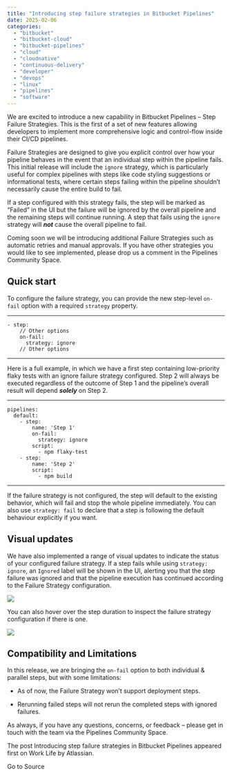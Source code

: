 ```yaml
---
title: "Introducing step failure strategies in Bitbucket Pipelines"
date: 2025-02-06
categories: 
  - "bitbucket"
  - "bitbucket-cloud"
  - "bitbucket-pipelines"
  - "cloud"
  - "cloudnative"
  - "continuous-delivery"
  - "developer"
  - "devops"
  - "linux"
  - "pipelines"
  - "software"
---
```


We are excited to introduce a new capability in Bitbucket Pipelines – Step Failure Strategies. This is the first of a set of new features allowing developers to implement more comprehensive logic and control-flow inside their CI/CD pipelines.

Failure Strategies are designed to give you explicit control over how your pipeline behaves in the event that an individual step within the pipeline fails. This initial release will include the `ignore` strategy, which is particularly useful for complex pipelines with steps like code styling suggestions or informational tests, where certain steps failing within the pipeline shouldn’t necessarily cause the entire build to fail.

If a step configured with this strategy fails, the step will be marked as “Failed” in the UI but the failure will be ignored by the overall pipeline and the remaining steps will continue running. A step that fails using the `ignore` strategy will _**not**_ cause the overall pipeline to fail.

Coming soon we will be introducing additional Failure Strategies such as automatic retries and manual approvals. If you have other strategies you would like to see implemented, please drop us a comment in the Pipelines Community Space.

## Quick start

To configure the failure strategy, you can provide the new step-level `on-fail` option with a required `strategy` property.

* * *

```
- step:
    // Other options
    on-fail:
      strategy: ignore
    // Other options
```

* * *

Here is a full example, in which we have a first step containing low-priority flaky tests with an ignore failure strategy configured. Step 2 will always be executed regardless of the outcome of Step 1 and the pipeline’s overall result will depend **_solely_** on Step 2.

* * *

```
pipelines:
  default:
    - step:
        name: 'Step 1'
        on-fail:
          strategy: ignore
        script:
          - npm flaky-test
    - step:
        name: 'Step 2'
        script:
          - npm build
```

* * *

If the failure strategy is not configured, the step will default to the existing behavior, which will fail and stop the whole pipeline immediately. You can also use `strategy: fail` to declare that a step is following the default behaviour explicitly if you want.

## Visual updates

We have also implemented a range of visual updates to indicate the status of your configured failure strategy. If a step fails while using `strategy: ignore`, an `Ignored` label will be shown in the UI, alerting you that the step failure was ignored and that the pipeline execution has continued according to the Failure Strategy configuration.

![](https://atlassianblog.wpengine.com/wp-content/uploads/2025/02/image-600x975.png)

You can also hover over the step duration to inspect the failure strategy configuration if there is one.

![](https://atlassianblog.wpengine.com/wp-content/uploads/2025/02/image-1-600x683.png)

## Compatibility and Limitations

In this release, we are bringing the `on-fail` option to both individual & parallel steps, but with some limitations:

- As of now, the Failure Strategy won’t support deployment steps.

- Rerunning failed steps will not rerun the completed steps with ignored failures.

As always, if you have any questions, concerns, or feedback – please get in touch with the team via the Pipelines Community Space.

The post Introducing step failure strategies in Bitbucket Pipelines appeared first on Work Life by Atlassian.

Go to Source
